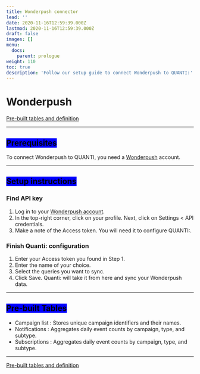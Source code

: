 ```yaml
---
title: Wonderpush connector
lead: ''
date: 2020-11-16T12:59:39.000Z
lastmod: 2020-11-16T12:59:39.000Z
draft: false
images: []
menu:
  docs:
    parent: prologue
weight: 110
toc: true
description: 'Follow our setup guide to connect Wonderpush to QUANTI:'
---
```


# Wonderpush

<a href="https://dbdiagram.io/e/65c356a8ac844320aea34431/65ce2477ac844320ae3a1b28" class="button primary" data-icon="table-tree">Pre-built tables and definition  </a>

***

## <mark style="background-color:blue;">Prerequisites</mark>

To connect Wonderpush to QUANTI, you need a [Wonderpush](https://www.wonderpush.com/fr/?utm_source=quanti.io\&utm_medium=partnership) account.

***

## <mark style="background-color:blue;">Setup instructions</mark>

### Find API key

1. Log in to your [Wonderpush account](https://partner.wonderpush.net/login).
2. In the top-right corner, click on your profile. Next, click on Settings < API credentials.
3. Make a note of the Access token. You will need it to configure QUANTI:.

### Finish Quanti: configuration

1. Enter your Access token you found in Step 1.
2. Enter the name of your choice.
3. Select the queries you want to sync.
4. Click Save. Quanti: will take it from here and sync your Wonderpush data.

***

## <mark style="background-color:blue;">Pre-built Tables</mark>

* Campaign list : Stores unique campaign identifiers and their names.
* Notifications : Aggregates daily event counts by campaign, type, and subtype.
* Subscriptions : Aggregates daily event counts by campaign, type, and subtype.

***

<a href="https://dbdiagram.io/e/65c356a8ac844320aea34431/65ce2477ac844320ae3a1b28" class="button primary" data-icon="table-tree">Pre-built tables and definition  </a>
